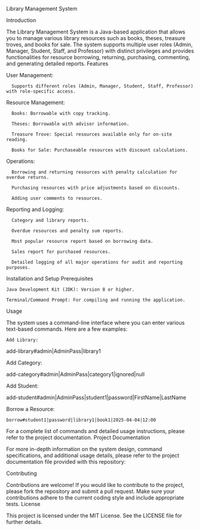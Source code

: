 Library Management System



Introduction

The Library Management System is a Java-based application that allows you to manage various library resources such as books, theses, treasure troves, and books for sale. The system supports multiple user roles (Admin, Manager, Student, Staff, and Professor) with distinct privileges and provides functionalities for resource borrowing, returning, purchasing, commenting, and generating detailed reports.
Features

  User Management:

      Supports different roles (Admin, Manager, Student, Staff, Professor) with role-specific access.

  Resource Management:

      Books: Borrowable with copy tracking.

      Theses: Borrowable with advisor information.

      Treasure Trove: Special resources available only for on-site reading.

      Books for Sale: Purchaseable resources with discount calculations.

  Operations:

      Borrowing and returning resources with penalty calculation for overdue returns.

      Purchasing resources with price adjustments based on discounts.

      Adding user comments to resources.

  Reporting and Logging:

      Category and library reports.

      Overdue resources and penalty sum reports.

      Most popular resource report based on borrowing data.

      Sales report for purchased resources.

      Detailed logging of all major operations for audit and reporting purposes.

Installation and Setup
Prerequisites

    Java Development Kit (JDK): Version 8 or higher.

    Terminal/Command Prompt: For compiling and running the application.

Usage

The system uses a command-line interface where you can enter various text-based commands. Here are a few examples:

    Add Library:

add-library#admin|AdminPass|library1

Add Category:

add-category#admin|AdminPass|category1|ignored|null

Add Student:

add-student#admin|AdminPass|student1|password|FirstName|LastName

Borrow a Resource:

    borrow#student1|password|library1|book1|2025-04-04|12:00

For a complete list of commands and detailed usage instructions, please refer to the project documentation.
Project Documentation

For more in-depth information on the system design, command specifications, and additional usage details, please refer to the project documentation file provided with this repository:

  

Contributing

Contributions are welcome! If you would like to contribute to the project, please fork the repository and submit a pull request. Make sure your contributions adhere to the current coding style and include appropriate tests.
License

This project is licensed under the MIT License. See the LICENSE file for further details.
